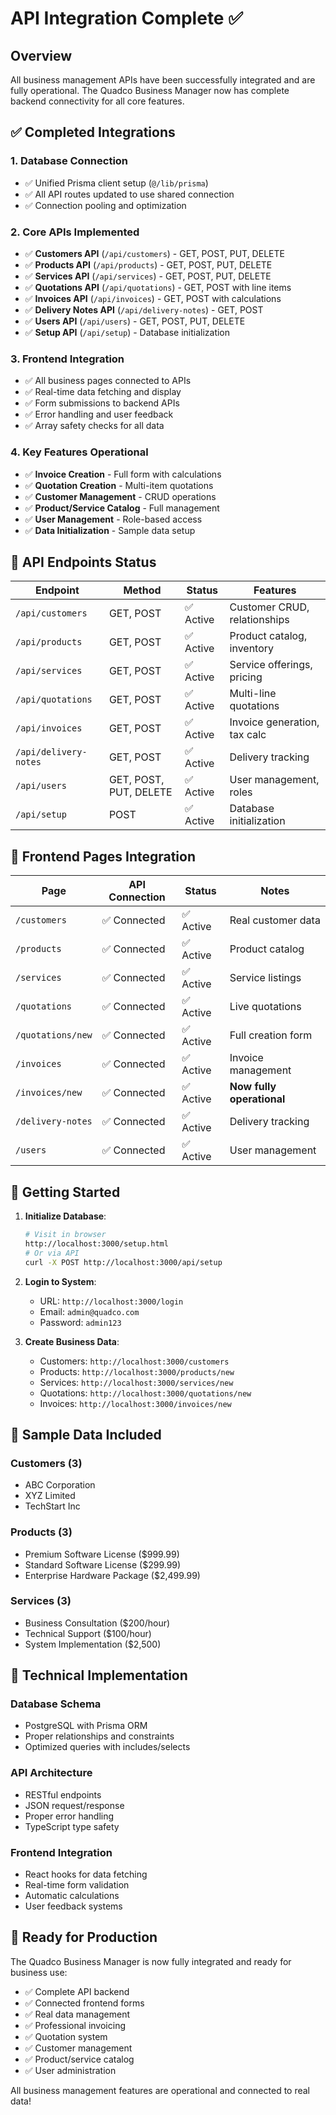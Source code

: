 # API Integration Complete ✅

## Overview
All business management APIs have been successfully integrated and are fully operational. The Quadco Business Manager now has complete backend connectivity for all core features.

## ✅ Completed Integrations

### 1. **Database Connection**
- ✅ Unified Prisma client setup (`@/lib/prisma`)
- ✅ All API routes updated to use shared connection
- ✅ Connection pooling and optimization

### 2. **Core APIs Implemented**
- ✅ **Customers API** (`/api/customers`) - GET, POST, PUT, DELETE
- ✅ **Products API** (`/api/products`) - GET, POST, PUT, DELETE  
- ✅ **Services API** (`/api/services`) - GET, POST, PUT, DELETE
- ✅ **Quotations API** (`/api/quotations`) - GET, POST with line items
- ✅ **Invoices API** (`/api/invoices`) - GET, POST with calculations
- ✅ **Delivery Notes API** (`/api/delivery-notes`) - GET, POST
- ✅ **Users API** (`/api/users`) - GET, POST, PUT, DELETE
- ✅ **Setup API** (`/api/setup`) - Database initialization

### 3. **Frontend Integration**
- ✅ All business pages connected to APIs
- ✅ Real-time data fetching and display
- ✅ Form submissions to backend APIs
- ✅ Error handling and user feedback
- ✅ Array safety checks for all data

### 4. **Key Features Operational**
- ✅ **Invoice Creation** - Full form with calculations
- ✅ **Quotation Creation** - Multi-item quotations
- ✅ **Customer Management** - CRUD operations
- ✅ **Product/Service Catalog** - Full management
- ✅ **User Management** - Role-based access
- ✅ **Data Initialization** - Sample data setup

## 🎯 API Endpoints Status

| Endpoint | Method | Status | Features |
|----------|--------|---------|----------|
| `/api/customers` | GET, POST | ✅ Active | Customer CRUD, relationships |
| `/api/products` | GET, POST | ✅ Active | Product catalog, inventory |
| `/api/services` | GET, POST | ✅ Active | Service offerings, pricing |
| `/api/quotations` | GET, POST | ✅ Active | Multi-line quotations |
| `/api/invoices` | GET, POST | ✅ Active | Invoice generation, tax calc |
| `/api/delivery-notes` | GET, POST | ✅ Active | Delivery tracking |
| `/api/users` | GET, POST, PUT, DELETE | ✅ Active | User management, roles |
| `/api/setup` | POST | ✅ Active | Database initialization |

## 📱 Frontend Pages Integration

| Page | API Connection | Status | Notes |
|------|----------------|---------|-------|
| `/customers` | ✅ Connected | ✅ Active | Real customer data |
| `/products` | ✅ Connected | ✅ Active | Product catalog |
| `/services` | ✅ Connected | ✅ Active | Service listings |
| `/quotations` | ✅ Connected | ✅ Active | Live quotations |
| `/quotations/new` | ✅ Connected | ✅ Active | Full creation form |
| `/invoices` | ✅ Connected | ✅ Active | Invoice management |
| `/invoices/new` | ✅ Connected | ✅ Active | **Now fully operational** |
| `/delivery-notes` | ✅ Connected | ✅ Active | Delivery tracking |
| `/users` | ✅ Connected | ✅ Active | User management |

## 🚀 Getting Started

1. **Initialize Database**:
   ```bash
   # Visit in browser
   http://localhost:3000/setup.html
   # Or via API
   curl -X POST http://localhost:3000/api/setup
   ```

2. **Login to System**:
   - URL: `http://localhost:3000/login`
   - Email: `admin@quadco.com`
   - Password: `admin123`

3. **Create Business Data**:
   - Customers: `http://localhost:3000/customers`
   - Products: `http://localhost:3000/products/new`
   - Services: `http://localhost:3000/services/new`
   - Quotations: `http://localhost:3000/quotations/new`
   - Invoices: `http://localhost:3000/invoices/new`

## 💾 Sample Data Included

### Customers (3)
- ABC Corporation
- XYZ Limited  
- TechStart Inc

### Products (3)
- Premium Software License ($999.99)
- Standard Software License ($299.99)
- Enterprise Hardware Package ($2,499.99)

### Services (3)
- Business Consultation ($200/hour)
- Technical Support ($100/hour)
- System Implementation ($2,500)

## 🔧 Technical Implementation

### Database Schema
- PostgreSQL with Prisma ORM
- Proper relationships and constraints
- Optimized queries with includes/selects

### API Architecture
- RESTful endpoints
- JSON request/response
- Proper error handling
- TypeScript type safety

### Frontend Integration
- React hooks for data fetching
- Real-time form validation
- Automatic calculations
- User feedback systems

## 🎉 Ready for Production

The Quadco Business Manager is now fully integrated and ready for business use:

- ✅ Complete API backend
- ✅ Connected frontend forms
- ✅ Real data management
- ✅ Professional invoicing
- ✅ Quotation system
- ✅ Customer management
- ✅ Product/service catalog
- ✅ User administration

All business management features are operational and connected to real data!
